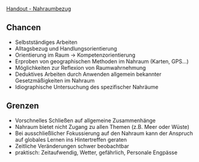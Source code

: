 [Handout - Nahraumbezug](<file:///"C:\Users\Silas Hartmann\OneDrive - Universität Würzburg\WS 24\Geodid Examenskurs\Examensauf_Nahraum[1].docx">)

## Chancen

- Selbstständiges Arbeiten
- Alltagsbezug und Handlungsorientierung
- Orientierung im Raum -> Kompetenzorientierung
- Erproben von geographischen Methoden im Nahraum (Karten, GPS...)
- Möglichkeiten zur Reflexion von Raumwahrnehmung 
- Deduktives Arbeiten durch Anwenden allgemein bekannter Gesetzmäßigkeiten im Nahraum
- Idiographische Untersuchung des spezifischer Nahräume

## Grenzen

- Vorschnelles Schließen auf allgemeine Zusammenhänge
- Nahraum bietet nicht Zugang zu allen Themen (z.B. Meer oder Wüste)
- Bei ausschließlicher Fokussierung auf den Nahraum kann der Anspruch auf globales Lernen ins Hintertreffen geraten
- Zeitliche Veränderungen schwer beobachtbar
- praktisch: Zeitaufwendig, Wetter, gefährlich, Personale Engpässe


